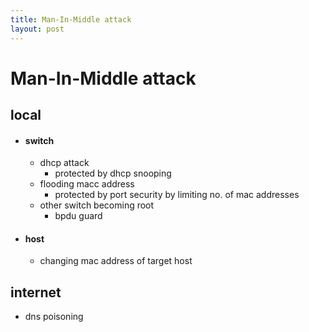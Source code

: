 ```yaml
---
title: Man-In-Middle attack
layout: post
---
```

    
# Man-In-Middle attack

## local 
* #### switch 
	* dhcp attack 
		* protected by dhcp snooping 
	* flooding macc address 
		* protected by port security by limiting no. of mac addresses 
	* other switch becoming root 
		* bpdu guard 
* #### host 
	* changing mac address of target host 

## internet 
* dns poisoning 

